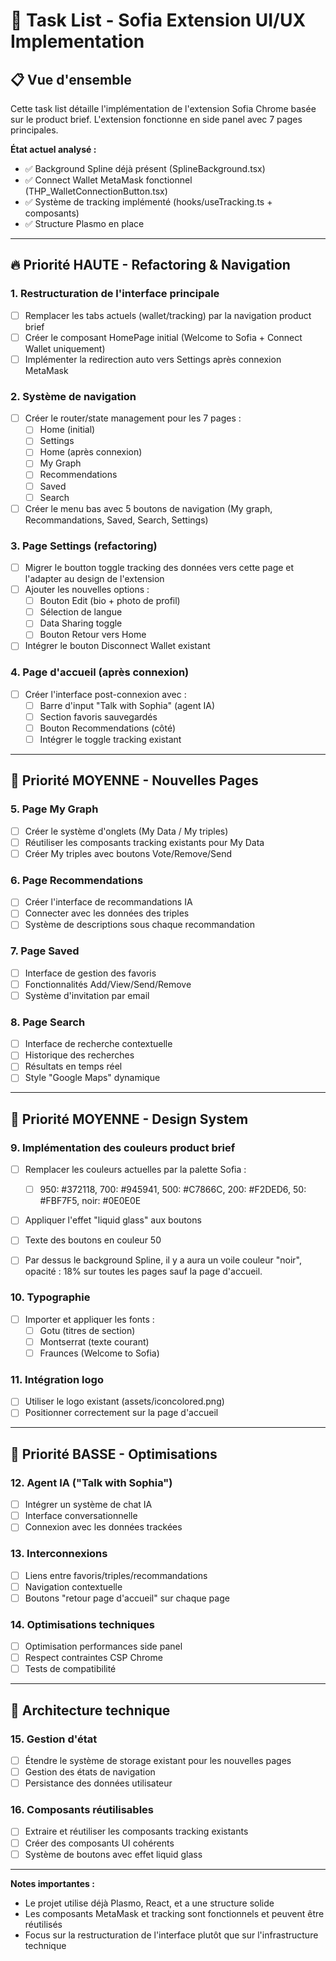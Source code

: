 # 🎯 Task List - Sofia Extension UI/UX Implementation

## 📋 Vue d'ensemble

Cette task list détaille l'implémentation de l'extension Sofia Chrome basée sur le product brief. L'extension fonctionne en side panel avec 7 pages principales.

**État actuel analysé :**
- ✅ Background Spline déjà présent (SplineBackground.tsx)
- ✅ Connect Wallet MetaMask fonctionnel (THP_WalletConnectionButton.tsx)
- ✅ Système de tracking implémenté (hooks/useTracking.ts + composants)
- ✅ Structure Plasmo en place

---

## 🔥 Priorité HAUTE - Refactoring & Navigation

### 1. Restructuration de l'interface principale
- [ ] Remplacer les tabs actuels (wallet/tracking) par la navigation product brief
- [ ] Créer le composant HomePage initial (Welcome to Sofia + Connect Wallet uniquement)
- [ ] Implémenter la redirection auto vers Settings après connexion MetaMask

### 2. Système de navigation
- [ ] Créer le router/state management pour les 7 pages :
  - [ ] Home (initial)
  - [ ] Settings
  - [ ] Home (après connexion) 
  - [ ] My Graph
  - [ ] Recommendations
  - [ ] Saved
  - [ ] Search
- [ ] Créer le menu bas avec 5 boutons de navigation (My graph, Recommandations, Saved, Search, Settings)

### 3. Page Settings (refactoring)
- [ ] Migrer le boutton toggle tracking des données vers cette page et l'adapter au design de l'extension
- [ ] Ajouter les nouvelles options :
  - [ ] Bouton Edit (bio + photo de profil)
  - [ ] Sélection de langue
  - [ ] Data Sharing toggle
  - [ ] Bouton Retour vers Home
- [ ] Intégrer le bouton Disconnect Wallet existant

### 4. Page d'accueil (après connexion)
- [ ] Créer l'interface post-connexion avec :
  - [ ] Barre d'input "Talk with Sophia" (agent IA)
  - [ ] Section favoris sauvegardés
  - [ ] Bouton Recommendations (côté)
  - [ ] Intégrer le toggle tracking existant

---

## 🎨 Priorité MOYENNE - Nouvelles Pages

### 5. Page My Graph
- [ ] Créer le système d'onglets (My Data / My triples)
- [ ] Réutiliser les composants tracking existants pour My Data
- [ ] Créer My triples avec boutons Vote/Remove/Send

### 6. Page Recommendations
- [ ] Créer l'interface de recommandations IA
- [ ] Connecter avec les données des triples
- [ ] Système de descriptions sous chaque recommandation

### 7. Page Saved
- [ ] Interface de gestion des favoris
- [ ] Fonctionnalités Add/View/Send/Remove
- [ ] Système d'invitation par email

### 8. Page Search
- [ ] Interface de recherche contextuelle
- [ ] Historique des recherches
- [ ] Résultats en temps réel
- [ ] Style "Google Maps" dynamique

---

## 🎨 Priorité MOYENNE - Design System

### 9. Implémentation des couleurs product brief
- [ ] Remplacer les couleurs actuelles par la palette Sofia :
  - [ ] 950: #372118, 700: #945941, 500: #C7866C, 200: #F2DED6, 50: #FBF7F5, noir: #0E0E0E
- [ ] Appliquer l'effet "liquid glass" aux boutons
- [ ] Texte des boutons en couleur 50
- [ ] Par dessus le background Spline, il y a aura un voile couleur "noir", opacité : 18% sur toutes les pages sauf la page d'accueil.  



### 10. Typographie
- [ ] Importer et appliquer les fonts :
  - [ ] Gotu (titres de section)
  - [ ] Montserrat (texte courant)
  - [ ] Fraunces (Welcome to Sofia)

### 11. Intégration logo
- [ ] Utiliser le logo existant (assets/iconcolored.png)
- [ ] Positionner correctement sur la page d'accueil

---

## 🔧 Priorité BASSE - Optimisations

### 12. Agent IA ("Talk with Sophia")
- [ ] Intégrer un système de chat IA
- [ ] Interface conversationnelle
- [ ] Connexion avec les données trackées

### 13. Interconnexions
- [ ] Liens entre favoris/triples/recommandations
- [ ] Navigation contextuelle
- [ ] Boutons "retour page d'accueil" sur chaque page

### 14. Optimisations techniques
- [ ] Optimisation performances side panel
- [ ] Respect contraintes CSP Chrome
- [ ] Tests de compatibilité

---

## 📱 Architecture technique

### 15. Gestion d'état
- [ ] Étendre le système de storage existant pour les nouvelles pages
- [ ] Gestion des états de navigation
- [ ] Persistance des données utilisateur

### 16. Composants réutilisables
- [ ] Extraire et réutiliser les composants tracking existants
- [ ] Créer des composants UI cohérents
- [ ] Système de boutons avec effet liquid glass

---

**Notes importantes :**
- Le projet utilise déjà Plasmo, React, et a une structure solide
- Les composants MetaMask et tracking sont fonctionnels et peuvent être réutilisés
- Focus sur la restructuration de l'interface plutôt que sur l'infrastructure technique